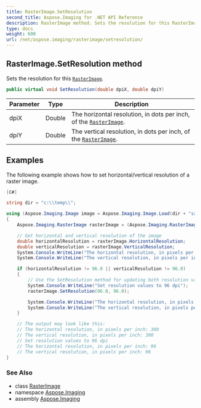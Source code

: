 ```yaml
---
title: RasterImage.SetResolution
second_title: Aspose.Imaging for .NET API Reference
description: RasterImage method. Sets the resolution for this RasterImage
type: docs
weight: 600
url: /net/aspose.imaging/rasterimage/setresolution/
---
```

## RasterImage.SetResolution method

Sets the resolution for this [`RasterImage`](../).

```csharp
public virtual void SetResolution(double dpiX, double dpiY)
```

| Parameter | Type | Description |
| --- | --- | --- |
| dpiX | Double | The horizontal resolution, in dots per inch, of the [`RasterImage`](../). |
| dpiY | Double | The vertical resolution, in dots per inch, of the [`RasterImage`](../). |

## Examples

The following example shows how to set horizontal/vertical resolution of a raster image.

```csharp
[C#]

string dir = "c:\\temp\\";

using (Aspose.Imaging.Image image = Aspose.Imaging.Image.Load(dir + "sample.jpg"))
{
    Aspose.Imaging.RasterImage rasterImage = (Aspose.Imaging.RasterImage)image;

    // Get horizontal and vertical resolution of the image
    double horizontalResolution = rasterImage.HorizontalResolution;
    double verticalResolution = rasterImage.VerticalResolution;
    System.Console.WriteLine("The horizontal resolution, in pixels per inch: {0}", horizontalResolution);
    System.Console.WriteLine("The vertical resolution, in pixels per inch: {0}", verticalResolution);

    if (horizontalResolution != 96.0 || verticalResolution != 96.0)
    {
        // Use the SetResolution method for updating both resolution values in a single call.
        System.Console.WriteLine("Set resolution values to 96 dpi");
        rasterImage.SetResolution(96.0, 96.0);

        System.Console.WriteLine("The horizontal resolution, in pixels per inch: {0}", rasterImage.HorizontalResolution);
        System.Console.WriteLine("The vertical resolution, in pixels per inch: {0}", rasterImage.VerticalResolution);
    }

    // The output may look like this:
    // The horizontal resolution, in pixels per inch: 300
    // The vertical resolution, in pixels per inch: 300
    // Set resolution values to 96 dpi
    // The horizontal resolution, in pixels per inch: 96
    // The vertical resolution, in pixels per inch: 96
}
```

### See Also

* class [RasterImage](../)
* namespace [Aspose.Imaging](../../rasterimage/)
* assembly [Aspose.Imaging](../../../)


